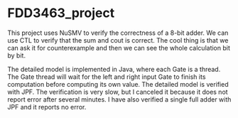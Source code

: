 # FDD3463_project

This project uses NuSMV to verify the correctness of a 8-bit adder. We can use CTL to verify that the sum and cout is correct. The cool thing is that we can ask it for counterexample and then we can see the whole calculation bit by bit.

The detailed model is implemented in Java, where each Gate is a thread. The Gate thread will wait for the left and right input Gate to finish its computation before computing its own value. The detailed model is verified with JPF. The verification is very slow, but I canceled it because it does not report error after several minutes. I have also verified a single full adder with JPF and it reports no error.
